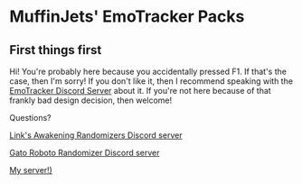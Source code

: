# MuffinJets' EmoTracker Packs

## First things first
Hi!  You're probably here because you accidentally pressed F1.  If that's the case, then I'm sorry!  If you don't like it, then I recommend speaking with the [EmoTracker Discord Server](https://emotracker.net/community) about it.
If you're not here because of that frankly bad design decision, then welcome!

Questions?

[Link's Awakening Randomizers Discord server](https://discord.gg/2vmyjPh)

[Gato Roboto Randomizer Discord server](https://discord.me/gatorando)

[My server!)](discord.gg/r4zf2RM)

